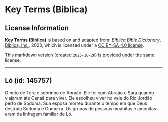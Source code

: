 # Key Terms (Biblica)

## License Information

**Key Terms (Biblica)** is based on and adapted from: _Biblica Bible Dictionary_, [Biblica, Inc.](https://www.biblica.com/), 2023, which is licensed under a [CC BY-SA 4.0 license](https://creativecommons.org/licenses/by-sa/4.0/legalcode.en).

This markdown version (created `2025-10-20`) is provided under the same license.



--------------------------------

## Ló (id: 145757)

O neto de Tera e sobrinho de Abraão. Ele foi com Abraão e Sara quando viajaram até Canaã para viver. Ele escolheu viver no vale do Rio Jordão perto de Sodoma. Sua esposa morreu durante o tempo em que Deus destruiu Sodoma e Gomorra. Os grupos de pessoas moabitas e amonitas eram da linhagem familiar de Ló.


